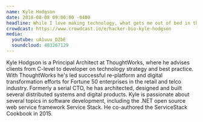 ```yaml
---
name: Kyle Hodgson
date: 2018-08-08 09:00:00 -0400
headline: While I love making technology, what gets me out of bed in the morning is helping people accomplish ambitious goals.
crowdcast: https://www.crowdcast.io/e/hacker-bio-kyle-hodgson
media:
  youtube: uA1uuu_DZbE
  soundcloud: 483267129
---
```


Kyle Hodgson is a Principal Architect at ThoughtWorks, where he advises clients from C-level to developer on technology strategy and best practice. With ThoughtWorks he's led successful re-platform and digital transformation efforts for Fortune 50 enterprises in the retail and telco industry. Formerly a serial CTO, he has architected, designed and built several distributed systems and digital products. Kyle is passionate about several topics in software development, including the .NET open source web service framework Service Stack. He co-authored the ServiceStack Cookbook in 2015.
